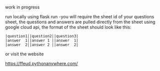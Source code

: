 work in progress

run locally using flask run
-you will require the sheet id of your questions sheet,
the questions and answers are pulled directly from the sheet using google cloud api,
the format of the sheet should look like this:
```
|question1||question2||question3|
|answer  1||answer 1 ||answer  1|
|answer  2||answer 2 ||answer  2|
```
or visit the website

https://ffeud.pythonanywhere.com/
